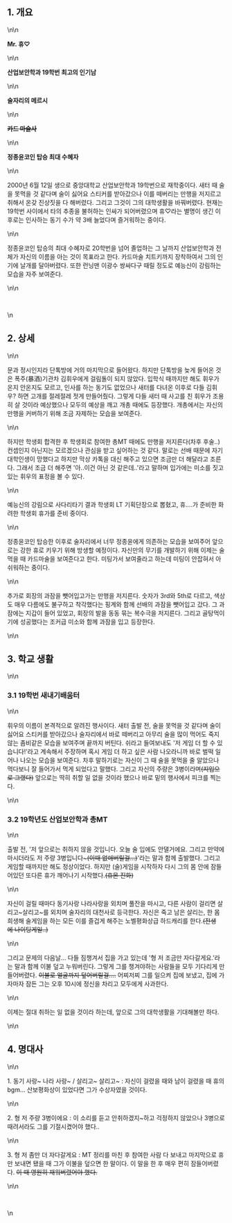 <h2>1. 개요</h2>\n\n<p><span style=\"font-size:15.6px\"><strong>Mr. 휴♡</strong></span></p>\n\n<p><span style=\"font-size:15.6px\"><strong>산업보안학과 19학번 최고의 인기남</strong></span></p>\n\n<p><span style=\"font-size:15.6px\"><strong>술자리의 메르시</strong></span></p>\n\n<p><s><span style=\"font-size:15.6px\"><strong>카드 마술사</strong></span></s></p>\n\n<p><span style=\"font-size:15.6px\"><strong>정종윤코인 탑승 최대 수혜자</strong></span></p>\n\n<p>2000년 6월 12일 생으로 중앙대학교 산업보안학과 19학번으로 재학중이다. 새터 때 술을 못먹을 것 같다며 술이 싫어요 스티커를 받아갔으나 이를 떼버리는 만행을 저지르고 취해서 온갖 진상짓을 다 해버렸다. 그리고 그것이 그의 대학생활을 바꿔버렸다. 현재는 19학번 사이에서 타의 추종을 불허하는 인싸가 되어버렸으며 휴♡라는 별명이 생긴 이후로는 인사하는 동기 수가 약 3배 늘었다며 즐거워하는 중이다.</p>\n\n<p>정종윤코인 탑승의 최대 수혜자로 20학번을 넘어 졸업하는 그 날까지 산업보안학과 전체가 자신의 이름을 아는 것이 목표라고 한다. 카드마술 치트키까지 장착하여서&nbsp;그의 인기에 날개를 달아버렸다. 또한 런닝맨 이광수 쌍싸다구 때릴 정도로&nbsp;예능신이 강림하는 모습을 자주 보여준다.</p>\n\n<p>&nbsp;</p>\n<h2>2. 상세</h2>\n\n<p>문과 정시인지라 단톡방에 거의 마지막으로 들어왔다. 하지만 단톡방을 늦게 들어온 것은 폭주(暴酒)기관차 김휘우에게 걸림돌이 되지 않았다. 입학식 때까지만 해도 휘우가 온지 안온지도 모르고, 인사를 하는 동기도 없었으나 새터를 다녀온 이후로 다들 김휘우? 하면 고개를 절레절레 젓게 만들어줬다. 그렇게 다들 새터 때 사고를 친 휘우가 조용히 살 것이라 예상했으나 모두의 예상을 깨고 개총 때에도 등장했다. 개총에서는 자신의 만행을 커버하기 위해 조금 자제하는 모습을 보여준다.&nbsp;</p>\n\n<p>하지만 학생회 합격한 후 학생회로 참여한 총MT 때에도 만행을 저지른다(차후 후술..) 컨셉인지 아닌지는 모르겠으나 관심을 받고 싶어하는 것 같다. 말로는 선배 때문에 자기 대학인생이 망했다고 하지만 막상 카톡을 대신 해주고 있으면 조금만 더 해달라고 조른다. 그래서 조금 더 해주면 &#39;아..이건 아닌 것 같은데..&#39;라고 말하며 입가에는 미소를 짓고 있는 휘우의 표정을 볼&nbsp;수 있다.</p>\n\n<p>예능신의 강림으로 사다리타기 결과&nbsp;학생회 LT 기획단장으로 뽑혔고, 휴....가 준비한&nbsp;화려한 학생회 휴가를 준비 중이다.</p>\n\n<p>정종윤코인 탑승한 이후로 술자리에서 너무 정종윤에게 의존하는 모습을 보여주어 앞으로는 강한 휴로 키우기 위해 방생할 예정이다. 자신만의 무기를 개발하기 위해 이제는 술먹을 때 카드마술을 보여준다고 한다. 미팅가서 보여줄라고 하는데 미팅이 안잡혀서 아쉬워하는 중이다.</p>\n\n<p>추가로 회장의 과잠을 뺏어입고가는 만행을 저지른다. 숫자가 3rd와 5th로 다르고, 색상도 매우 다름에도 불구하고 착각했다는 핑계와 함께 선배의 과잠을 뺏어입고 갔다. 그 과잠에는 지갑이 들어 있었고,&nbsp;회장의 발을 동동 묶는 복수극을 저지른다. 그리고 골탕먹이기에 성공했다는 조커급 미소와 함께 과잠을 입고 등장한다.</p>\n\n<h2>3. 학교 생활</h2>\n\n<h3>3.1 19학번 새내기배움터</h3>\n\n<p>휘우의 이름이 본격적으로 알려진 행사이다. 새터 출발 전, 술을 못먹을 것 같다며 술이 싫어요 스티커를 받아갔으나 술자리에서 바로 떼버리고 아무리 술을 많이 먹어도 죽지 않는 좀비같은 모습을 보여주며 끝까지 버틴다. 쉬라고 들여보내도 &#39;저 게임 더 할 수 있습니다!&#39;라고 계속해서 주장하며 혹시 게임 더 하고 싶은 사람 나오라니까 바로 벌떡 일어나 나오는 모습을 보여준다. 차후 말하기로는 자신이 그 때 술을 못먹을 줄 알았으나 먹다보니 잘 들어가서 먹게 되었다고 말했다. 그리고 자신의 주량은 3병이라며<s>(지입으로 그랬다)</s>&nbsp;앞으로는 딱히 취할 일 없을 것이라 했으나 바로 밑의 행사에서 피크를 찍는다.</p>\n\n<h3>3.2 19학년도 산업보안학과 총MT</h3>\n\n<p>출발 전, &#39;저 앞으로는 취하지 않을 것입니다. 오늘 술 입에도 안댈거에요. 그리고 만약에 마시더라도&nbsp;저 주량 3병입니다~<s>(이때 없애버릴걸...)</s>&#39;라는 말과 함께 출발했다. 그리고 게임할 때까지만 해도 정상이었다. 하지만 (술)게임을 시작하자 다시 그의 몸 안에 잠들어있던 또다른 휴가 깨어나기 시작했다.<s>(휴몬 진화)</s>&nbsp;</p>\n\n<p>자신이 걸릴 때마다 동기사랑 나라사랑을 외치며 풀잔을 마시고, 다른 사람이 걸리면 살리고~살리고~를 외치며 술자리의 대천사로 등극한다. 자신은 죽고 남은 살리는, 한 몸 희생해 술게임을 하는 모든 이를 즐겁게 해주는 노벨평화상급 하드캐리를 한다.<s>(전생에&nbsp;나이팅게일..)</s></p>\n\n<p>그리고 문제의 다음날... 다들 짐챙겨서 집을 가고 있는데 &#39;형 저 조금만 자다갈게요.&#39;라는 말과 함께 이불 덮고 누워버린다. 그렇게 그를 챙겨야하는 사람들을 모두 기다리게 만들어버렸다. <s>이불로 얼굴까지 덮어버릴걸....</s> 어찌저찌 그를 일으켜 집에 보냈고, 집에 가자마자 잠든 그는 오후 10시에 정신을 차리고 모두에게 사과한다.</p>\n\n<p>이제는 절대 취하는 일 없을 것이라 하는데, 앞으로 그의 대학생활을 기대해볼만 하다.</p>\n\n<h2>4. 명대사</h2>\n\n<p>1. 동기 사랑~ 나라 사랑~ / 살리고~ 살리고~ : 자신이 걸렸을 때와 남이 걸렸을 때 휴의 bgm... 산보평화상이 있었다면 그가 수상자였을 것이다.</p>\n\n<p>2. 형 저 주량 3병이에요 : 이 소리를 듣고 안취하겠지~하고 걱정하지 않았으나 3병으로 때려서라도 그를 기절시켰어야 했다..</p>\n\n<p>3. 형 저 좀만 더 자다갈게요 : MT 정리를 마친 후 참여한 사람 다 보내고 마지막으로 휴만 보내면 됐을 때 그가 이불을 덮으면 한 말이다. 이 말을 한 후 매우 편히 잠들어버렸다. <s>이 때 영원히 재워버렸어야 했다.</s></p>\n\n<p>&nbsp;</p>\n